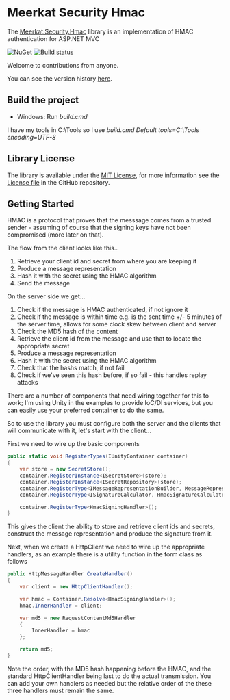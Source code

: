 Meerkat Security Hmac
=====================

The [Meerkat.Security.Hmac](https://www.nuget.org/packages/Meerkat.Security.Hmac/) library is an implementation of HMAC authentication for ASP.NET MVC

[![NuGet](https://img.shields.io/nuget/v/Meerkat.Security.Hmac.svg)](https://www.nuget.org/packages/Meerkat.Security.Hmac/) 
[![Build status](https://ci.appveyor.com/api/projects/status/3a3t90hixblfii3p/branch/master?svg=true)](https://ci.appveyor.com/project/PaulHatcher/Meerkat.Security.Hmac/branch/master)


Welcome to contributions from anyone.

You can see the version history [here](RELEASE_NOTES.md).

## Build the project
* Windows: Run *build.cmd*

I have my tools in C:\Tools so I use *build.cmd Default tools=C:\Tools encoding=UTF-8*

## Library License

The library is available under the [MIT License](http://en.wikipedia.org/wiki/MIT_License), for more information see the [License file][1] in the GitHub repository.

 [1]: https://github.com/phatcher/Meerkat.Security.Hmac/blob/master/License.md

## Getting Started

HMAC is a protocol that proves that the messsage comes from a trusted sender - assuming of course that the signing keys have not been compromised (more later on that).

The flow from the client looks like this..

1. Retrieve your client id and secret from where you are keeping it
2. Produce a message representation 
3. Hash it with the secret using the HMAC algorithm
4. Send the message

On the server side we get...

1. Check if the message is HMAC authenticated, if not ignore it
2. Check if the message is within time e.g. is the sent time +/- 5 minutes of the server time, allows for some clock skew between client and server
3. Check the MD5 hash of the content
4. Retrieve the client id from the message and use that to locate the appropriate secret
5. Produce a message representation
6. Hash it with the secret using the HMAC algorithm
7. Check that the hashs match, if not fail
8. Check if we've seen this hash before, if so fail - this handles replay attacks

There are a number of components that need wiring together for this to work; I'm using Unity in the examples to provide IoC/DI services, but you can easily use your preferred 
container to do the same.

So to use the library you must configure both the server and the clients that will communicate with it, let's start with the client...

First we need to wire up the basic components
```c#
public static void RegisterTypes(IUnityContainer container)
{
    var store = new SecretStore();
    container.RegisterInstance<ISecretStore>(store);
    container.RegisterInstance<ISecretRepository>(store);
    container.RegisterType<IMessageRepresentationBuilder, MessageRepresentationBuilder>();
    container.RegisterType<ISignatureCalculator, HmacSignatureCalculator>();

    container.RegisterType<HmacSigningHandler>();
}
```
This gives the client the ability to store and retrieve client ids and secrets, construct the message representation and produce the signature from it.

Next, when we create a HttpClient we need to wire up the appropriate handlers, as an example there is a utility function in the form class as follows
```c#
public HttpMessageHandler CreateHandler()
{
    var client = new HttpClientHandler();

    var hmac = Container.Resolve<HmacSigningHandler>();
    hmac.InnerHandler = client;

    var md5 = new RequestContentMd5Handler
    {
        InnerHandler = hmac
    };

    return md5;
}
```
Note the order, with the MD5 hash happening before the HMAC, and the standard HttpClientHandler being last to do the actual transmission. You can add your own handlers as needed but 
the relative order of the these three handlers must remain the same.